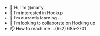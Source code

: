 - 👋 Hi, I’m @marry 
- 👀 I’m interested in Hookup 
- 🌱 I’m currently learning ...
- 💞️ I’m looking to collaborate on Hooking up
- 📫 How to reach me ...(662) 685-2701

<!---
I’m Brandy a female hooker ready for hookup I charge 100$ normal hookup 
100 bucks one hour 
300 no limits,
70 BJ with HJ, 
500 for overnight
I’ll drive to any address you provide
A motel , your place or my place

